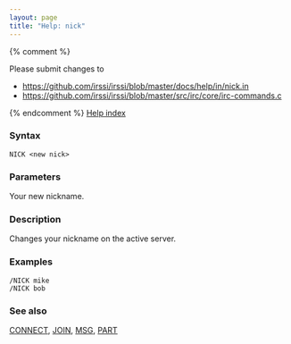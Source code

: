 ```yaml
---
layout: page
title: "Help: nick"
---
```


{% comment %}

Please submit changes to
- https://github.com/irssi/irssi/blob/master/docs/help/in/nick.in
- https://github.com/irssi/irssi/blob/master/src/irc/core/irc-commands.c


{% endcomment %}
[Help index](/documentation/help)

### Syntax ###

<div class="highlight irssisyntax"><pre style="\-\-cmdlen:4ch"><code><span class="synB">NICK</span> <span class="synB05">&lt;new nick></span></code></pre></div>



### Parameters ###

Your new nickname.

### Description ###

Changes your nickname on the active server.

### Examples ###

    /NICK mike
    /NICK bob

### See also ###
[CONNECT](/documentation/help/connect), [JOIN](/documentation/help/join), [MSG](/documentation/help/msg), [PART](/documentation/help/part)

